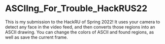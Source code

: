 # ASCIIng_For_Trouble_HackRUS22
This is my submission to the HackRU of Spring 2022! It uses your camera to detect any face in the video feed, and then converts those regions into an ASCII drawing. You can change the colors of ASCII and found regions, as well as save the current frame.
